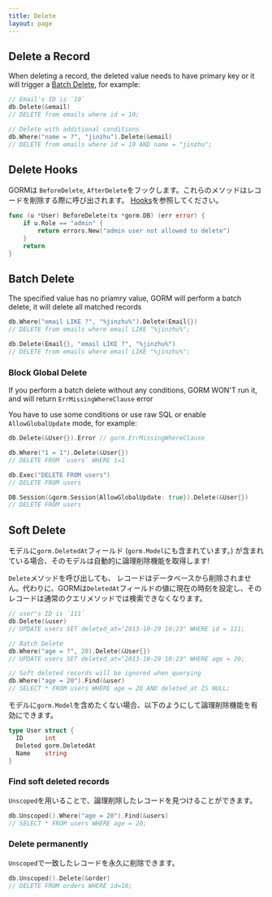 ```yaml
---
title: Delete
layout: page
---
```


## Delete a Record

When deleting a record, the deleted value needs to have primary key or it will trigger a [Batch Delete](#batch_delete), for example:

```go
// Email's ID is `10`
db.Delete(&email)
// DELETE from emails where id = 10;

// Delete with additional conditions
db.Where("name = ?", "jinzhu").Delete(&email)
// DELETE from emails where id = 10 AND name = "jinzhu";
```

## Delete Hooks

GORMは `BeforeDelete`, `AfterDelete`をフックします。これらのメソッドはレコードを削除する際に呼び出されます。 [Hooks](hooks.html)を参照してください。

```go
func (u *User) BeforeDelete(tx *gorm.DB) (err error) {
    if u.Role == "admin" {
        return errors.New("admin user not allowed to delete")
    }
    return
}
```

## <span id="batch_delete">Batch Delete</span>

The specified value has no priamry value, GORM will perform a batch delete, it will delete all matched records

```go
db.Where("email LIKE ?", "%jinzhu%").Delete(Email{})
// DELETE from emails where email LIKE "%jinzhu%";

db.Delete(Email{}, "email LIKE ?", "%jinzhu%")
// DELETE from emails where email LIKE "%jinzhu%";
```

### Block Global Delete

If you perform a batch delete without any conditions, GORM WON'T run it, and will return `ErrMissingWhereClause` error

You have to use some conditions or use raw SQL or enable `AllowGlobalUpdate` mode, for example:

```go
db.Delete(&User{}).Error // gorm.ErrMissingWhereClause

db.Where("1 = 1").Delete(&User{})
// DELETE FROM `users` WHERE 1=1

db.Exec("DELETE FROM users")
// DELETE FROM users

DB.Session(&gorm.Session{AllowGlobalUpdate: true}).Delete(&User{})
// DELETE FROM users
```

## Soft Delete

モデルに`gorm.DeletedAt`フィールド (`gorm.Model`にも含まれています。) が含まれている場合、そのモデルは自動的に論理削除機能を取得します!

`Delete`メソッドを呼び出しても、 レコードはデータベースから削除されません。代わりに、GORMは`DeletedAt`フィールドの値に現在の時刻を設定し、そのレコードは通常のクエリメソッドでは検索できなくなります。

```go
// user's ID is `111`
db.Delete(&user)
// UPDATE users SET deleted_at="2013-10-29 10:23" WHERE id = 111;

// Batch Delete
db.Where("age = ?", 20).Delete(&User{})
// UPDATE users SET deleted_at="2013-10-29 10:23" WHERE age = 20;

// Soft deleted records will be ignored when querying
db.Where("age = 20").Find(&user)
// SELECT * FROM users WHERE age = 20 AND deleted_at IS NULL;
```

モデルに`gorm.Model`を含めたくない場合、以下のようにして論理削除機能を有効にできます。

```go
type User struct {
  ID      int
  Deleted gorm.DeletedAt
  Name    string
}
```

### Find soft deleted records

`Unscoped`を用いることで、論理削除したレコードを見つけることができます。

```go
db.Unscoped().Where("age = 20").Find(&users)
// SELECT * FROM users WHERE age = 20;
```

### Delete permanently

`Unscoped`で一致したレコードを永久に削除できます。

```go
db.Unscoped().Delete(&order)
// DELETE FROM orders WHERE id=10;
```
